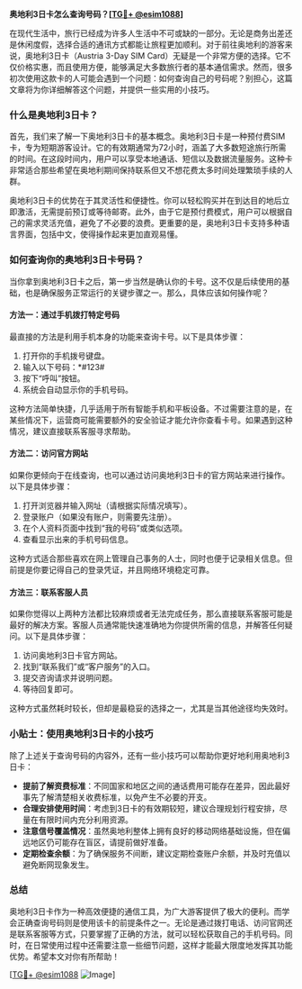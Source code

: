 **奥地利3日卡怎么查询号码？[[TG💪+ @esim1088](https://t.me/s/esim1088)]**

在现代生活中，旅行已经成为许多人生活中不可或缺的一部分。无论是商务出差还是休闲度假，选择合适的通讯方式都能让旅程更加顺利。对于前往奥地利的游客来说，奥地利3日卡（Austria 3-Day SIM Card）无疑是一个非常方便的选择。它不仅价格实惠，而且使用方便，能够满足大多数旅行者的基本通信需求。然而，很多初次使用这款卡的人可能会遇到一个问题：如何查询自己的号码呢？别担心，这篇文章将为你详细解答这个问题，并提供一些实用的小技巧。

### 什么是奥地利3日卡？

首先，我们来了解一下奥地利3日卡的基本概念。奥地利3日卡是一种预付费SIM卡，专为短期游客设计。它的有效期通常为72小时，涵盖了大多数短途旅行所需的时间。在这段时间内，用户可以享受本地通话、短信以及数据流量服务。这种卡非常适合那些希望在奥地利期间保持联系但又不想花费太多时间处理繁琐手续的人群。

奥地利3日卡的优势在于其灵活性和便捷性。你可以轻松购买并在到达目的地后立即激活，无需提前预订或等待邮寄。此外，由于它是预付费模式，用户可以根据自己的需求灵活充值，避免了不必要的浪费。更重要的是，奥地利3日卡支持多种语言界面，包括中文，使得操作起来更加直观易懂。

### 如何查询你的奥地利3日卡号码？

当你拿到奥地利3日卡之后，第一步当然是确认你的卡号。这不仅是后续使用的基础，也是确保服务正常运行的关键步骤之一。那么，具体应该如何操作呢？

#### 方法一：通过手机拨打特定号码

最直接的方法是利用手机本身的功能来查询卡号。以下是具体步骤：

1. 打开你的手机拨号键盘。
2. 输入以下号码：*#123#
3. 按下“呼叫”按钮。
4. 系统会自动显示你的手机号码。

这种方法简单快捷，几乎适用于所有智能手机和平板设备。不过需要注意的是，在某些情况下，运营商可能需要额外的安全验证才能允许你查看卡号。如果遇到这种情况，建议直接联系客服寻求帮助。

#### 方法二：访问官方网站

如果你更倾向于在线查询，也可以通过访问奥地利3日卡的官方网站来进行操作。以下是具体步骤：

1. 打开浏览器并输入网址（请根据实际情况填写）。
2. 登录账户（如果没有账户，则需要先注册）。
3. 在个人资料页面中找到“我的号码”或类似选项。
4. 查看显示出来的手机号码信息。

这种方式适合那些喜欢在网上管理自己事务的人士，同时也便于记录相关信息。但前提是你要记得自己的登录凭证，并且网络环境稳定可靠。

#### 方法三：联系客服人员

如果你觉得以上两种方法都比较麻烦或者无法完成任务，那么直接联系客服可能是最好的解决方案。客服人员通常能快速准确地为你提供所需的信息，并解答任何疑问。以下是具体步骤：

1. 访问奥地利3日卡官方网站。
2. 找到“联系我们”或“客户服务”的入口。
3. 提交咨询请求并说明问题。
4. 等待回复即可。

这种方式虽然耗时较长，但却是最稳妥的选择之一，尤其是当其他途径均失效时。

### 小贴士：使用奥地利3日卡的小技巧

除了上述关于查询号码的内容外，还有一些小技巧可以帮助你更好地利用奥地利3日卡：

- **提前了解资费标准**：不同国家和地区之间的通话费用可能存在差异，因此最好事先了解清楚相关收费标准，以免产生不必要的开支。
- **合理安排使用时间**：考虑到3日卡的有效期较短，建议合理规划行程安排，尽量在有限时间内充分利用资源。
- **注意信号覆盖情况**：虽然奥地利整体上拥有良好的移动网络基础设施，但在偏远地区仍可能存在盲区，请提前做好准备。
- **定期检查余额**：为了确保服务不间断，建议定期检查账户余额，并及时充值以避免断网现象发生。

### 总结

奥地利3日卡作为一种高效便捷的通信工具，为广大游客提供了极大的便利。而学会正确查询号码则是使用该卡的前提条件之一。无论是通过拨打电话、访问官网还是联系客服等方式，只要掌握了正确的方法，就可以轻松获取自己的手机号码。同时，在日常使用过程中还需要注意一些细节问题，这样才能最大限度地发挥其功能优势。希望本文对你有所帮助！

[[TG💪+ @esim1088](https://t.me/s/esim1088) ![Image](https://i.postimg.cc/4NQfJmqS/Snipaste-2025-05-13-00-14-12.png)]